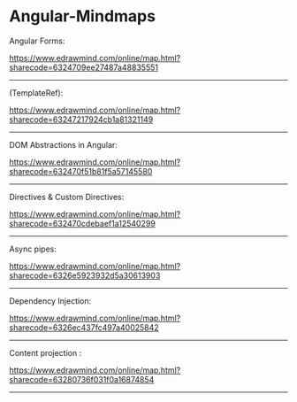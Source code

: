 # Angular-Mindmaps

Angular Forms:

https://www.edrawmind.com/online/map.html?sharecode=6324709ee27487a48835551

_____________________________________________________________________________________________________________________

<ng-template> (TemplateRef):

https://www.edrawmind.com/online/map.html?sharecode=63247217924cb1a81321149
_____________________________________________________________________________________________________________________

DOM Abstractions in Angular:

https://www.edrawmind.com/online/map.html?sharecode=632470f51b81f5a57145580

_____________________________________________________________________________________________________________________

Directives & Custom Directives:

https://www.edrawmind.com/online/map.html?sharecode=632470cdebaef1a12540299

_____________________________________________________________________________________________________________________

Async pipes:
  
https://www.edrawmind.com/online/map.html?sharecode=6326e5923932d5a30613903

_____________________________________________________________________________________________________________________

Dependency Injection:
  
https://www.edrawmind.com/online/map.html?sharecode=6326ec437fc497a40025842

_____________________________________________________________________________________________________________________

Content projection <ng-content>:

https://www.edrawmind.com/online/map.html?sharecode=63280736f031f0a16874854

_____________________________________________________________________________________________________________________

